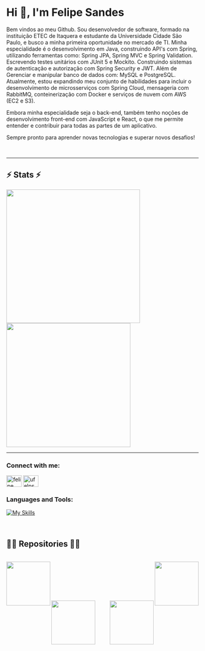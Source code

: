 <h1>Hi 👋, I'm Felipe Sandes</h1>
Bem vindos ao meu Github. Sou desenvolvedor de software, formado na instituição ETEC de Itaquera e estudante da Universidade Cidade São Paulo, e busco a minha primeira oportunidade no mercado de TI.
Minha especialidade é o desenvolvimento em Java, construindo API's com Spring, utilizando ferramentas como: Spring JPA, Spring MVC e Spring Validation. Escrevendo testes unitários com JUnit 5 e Mockito. Construindo sistemas de autenticação e autorização com Spring Security e JWT. Além de Gerenciar e manipular banco de dados com: MySQL e PostgreSQL. 
Atualmente, estou expandindo meu conjunto de habilidades para incluir o desenvolvimento de microsserviços com Spring Cloud, mensageria com RabbitMQ, conteinerização com Docker e serviços de nuvem com AWS (EC2 e S3).

Embora minha especialidade seja o back-end, também tenho noções de desenvolvimento front-end com JavaScript e React, o que me permite entender e contribuir para todas as partes de um aplicativo.

Sempre pronto para aprender novas tecnologias e superar novos desafios!

&nbsp;
<hr>
<h2>⚡ Stats ⚡</h2>

    
  <div align="left">
  <a href="https://github.com/anuraghazra/github-readme-stats" title="Go to Source">
      <img align="center" width=350 src="https://github-readme-stats.vercel.app/api?username=ufelps&show_icons=true&locale=en&theme=react&border_color=61dafb&hide_border=true" />
    </a>
    <a href="https://github.com/anuraghazra/github-readme-stats">
      <img width=325 align="center" src="https://github-readme-stats.vercel.app/api/top-langs/?username=ufelps&hide=c%23,powershell,Mathematica,Ruby,Objective-C,Objective-C%2b%2b,Cuda&title_color=61dafb&text_color=ffffff&icon_color=61dafb&bg_color=20232a&langs_count=8&layout=compact&border_color=61dafb&hide_border=true" />
    </a>
  </div>
 

<hr>


<h3 align="left">Connect with me:</h3>
<p align="left">
<a href="https://www.linkedin.com/in/felipe-sandes-6baa19213/" target="blank"><img align="center" src="https://raw.githubusercontent.com/rahuldkjain/github-profile-readme-generator/master/src/images/icons/Social/linked-in-alt.svg" alt="felipe sandes" height="30" width="40" /></a>
<a href="https://instagram.com/ufelps_" target="blank"><img align="center" src="https://raw.githubusercontent.com/rahuldkjain/github-profile-readme-generator/master/src/images/icons/Social/instagram.svg" alt="ufelps_" height="30" width="40" /></a>
</p>

<h3 align="left">Languages and Tools:</h3>

[![My Skills](https://skillicons.dev/icons?i=java.spring.aws.docker.react.mysql.postgres&theme=light)](https://skillicons.dev)



&nbsp;
<h2>👨‍💻 Repositories 👨‍💻</h2>
<br>
<div width="100%" align="center">
  <a align="left" href="https://github.com/uFelps/Ticketmaster" title="Ticketmaster"><img align="left" height="115" src="https://github-readme-stats.vercel.app/api/pin/?username=ufelps&repo=Ticketmaster&theme=react&border_color=61dafb&border_radius=10"></a>
  <a align="right" href="https://github.com/uFelps/Spotify-Awards" title="Spotify Awards"><img align="right" height="115" src="https://github-readme-stats.vercel.app/api/pin/?username=ufelps&repo=Spotify-Awards&theme=react&border_color=61dafb&border_radius=10"></a>
</div>
<br/><br/><br/><br/><br/><br/>
<div width="100%" align="center">
  <a align="left" href="https://github.com/uFelps/Spring-Security-Auth-JWT" title="JWT"><img align="left" height="115" src="https://github-readme-stats.vercel.app/api/pin/?username=ufelps&repo=Spring-Security-Auth-JWT&theme=react&border_color=61dafb&border_radius=10"></a>
  <a width="100%" align="right" href="https://github.com/uFelps/Skilloo-API" title="SkillooAPI"><img align="right" height="115" src="https://github-readme-stats.vercel.app/api/pin/?username=ufelps&repo=Skilloo-API&theme=react&border_color=61dafb&border_radius=10"></a>
</div>
